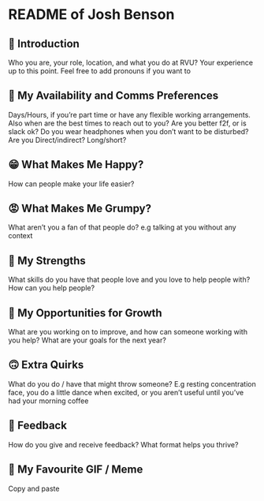 # README of Josh Benson

## 👋 Introduction

Who you are, your role, location, and what you do at RVU? Your experience up to this point. Feel free to add pronouns if you want to

## 💌 My Availability and Comms Preferences

Days/Hours, if you’re part time or have any flexible working arrangements. Also when are the best times to reach out to you? Are you better f2f, or is slack ok? Do you wear headphones when you don’t want to be disturbed? Are you Direct/indirect? Long/short?

## 😁 What Makes Me Happy?

How can people make your life easier? 

## 😡 What Makes Me Grumpy?

What aren’t you a fan of that people do? e.g talking at you without any context

## 💪 My Strengths

What skills do you have that people love and you love to help people with? How can you help people?

## 🌱 My Opportunities for Growth

What are you working on to improve, and how can someone working with you help? What are your goals for the next year?

## 🙃 Extra Quirks

What do you do / have that might throw someone? E.g resting concentration face, you do a little dance when excited, or you aren’t useful until you’ve had your morning coffee

## 📣 Feedback

How do you give and receive feedback? What format helps you thrive?

## 🧨 My Favourite GIF / Meme

Copy and paste
